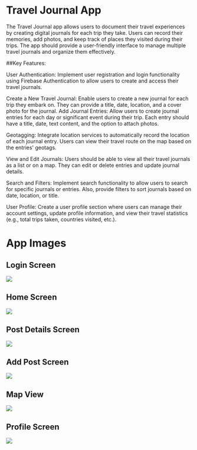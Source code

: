 
# Travel Journal App

The Travel Journal app allows users to document their travel experiences by creating digital journals for each trip they take. Users can record their memories, add photos, and keep track of places they visited during their trips. The app should provide a user-friendly interface to manage multiple travel journals and organize them effectively.

##Key Features:

User Authentication: Implement user registration and login functionality using Firebase Authentication to allow users to create and access their travel journals.

Create a New Travel Journal: Enable users to create a new journal for each trip they embark on. They can provide a title, date, location, and a cover photo for the journal.
Add Journal Entries: Allow users to create journal entries for each day or significant event during their trip. Each entry should have a title, date, text content, and the option to attach photos.

Geotagging: Integrate location services to automatically record the location of each journal entry. Users can view their travel route on the map based on the entries' geotags.

View and Edit Journals: Users should be able to view all their travel journals as a list or on a map. They can edit or delete entries and update journal details.

Search and Filters: Implement search functionality to allow users to search for specific journals or entries. Also, provide filters to sort journals based on date, location, or title.

User Profile: Create a user profile section where users can manage their account settings, update profile information, and view their travel statistics (e.g., total trips taken, countries visited, etc.).


# App Images

## Login Screen
![](https://firebasestorage.googleapis.com/v0/b/travel-journal-app-e1c92.appspot.com/o/photos%2FSimulator%20Screenshot%20-%20iPhone%2014%20Pro%20-%202023-09-27%20at%2000.38.24.png?alt=media&token=99ca4571-17c0-498e-b7bc-58cbd3b6eb84)
## Home Screen
![](https://firebasestorage.googleapis.com/v0/b/travel-journal-app-e1c92.appspot.com/o/photos%2FSimulator%20Screenshot%20-%20iPhone%2014%20Pro%20-%202023-09-27%20at%2000.38.57.png?alt=media&token=7ffa191a-2c4a-4bcc-81cd-547ec7268e81)
## Post Details Screen
![](https://firebasestorage.googleapis.com/v0/b/travel-journal-app-e1c92.appspot.com/o/photos%2FSimulator%20Screenshot%20-%20iPhone%2014%20Pro%20-%202023-09-27%20at%2000.39.15.png?alt=media&token=30a972c8-3fb9-431b-97d5-9e77d90073af)
## Add Post Screen
![](https://firebasestorage.googleapis.com/v0/b/travel-journal-app-e1c92.appspot.com/o/photos%2FAdd_Post.png?alt=media&token=9fe23ee9-98ec-487e-a9b2-9b15f0a921fe)
## Map View
![](https://firebasestorage.googleapis.com/v0/b/travel-journal-app-e1c92.appspot.com/o/photos%2Fmap.png?alt=media&token=fb77b63c-cfbb-43c9-830e-7104ef435030)
## Profile Screen
![](https://firebasestorage.googleapis.com/v0/b/travel-journal-app-e1c92.appspot.com/o/photos%2Fprofile.png?alt=media&token=b3f5162f-6c72-416d-80c0-9b487e586029)
